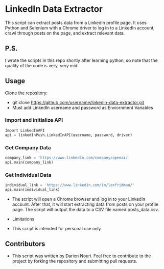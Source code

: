 # LinkedIn Data Extractor
This script can extract posts data from a LinkedIn profile page. It uses Python and Selenium with a Chrome driver to log in to a LinkedIn account, crawl through posts on the page, and extract relevant data.

## P.S.
I wrote the scripts in this repo shortly after learning python, so note that the quality of the code is very, very mid

## Usage
Clone the repository:
* git clone https://github.com/username/linkedin-data-extractor.git
* Must add LinkedIn username and password as Enviornment Variables

### Import and initialize API
 ```python
Import LinkedInAPI 
api = linkedInPush.LinkedInAPI(username, password, driver)

```
### Get Company Data
```python
company_link = 'https://www.linkedin.com/company/openai/'
api.main(company_link)
```

### Get Individual Data
```python
individual_link = 'https://www.linkedin.com/in/lexfridman/'
api.main(individual_link)
```

* The script will open a Chrome browser and log in to your LinkedIn account. After that, it will start extracting data from posts on your profile page. The script will output the data to a CSV file named posts_data.csv.

* Limitations
* This script is intended for personal use only.
## Contributors
* This script was written by Darien Nouri. Feel free to contribute to the project by forking the repository and submitting pull requests.
